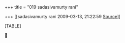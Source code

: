 +++
title = "019 sadasivamurty rani"

+++
[[sadasivamurty rani	2009-03-13, 21:22:59 [Source](https://groups.google.com/g/bvparishat/c/_Uyc_LSnqNM)]]



[TABLE]



